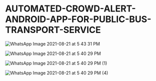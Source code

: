 # AUTOMATED-CROWD-ALERT-ANDROID-APP-FOR-PUBLIC-BUS-TRANSPORT-SERVICE
![WhatsApp Image 2021-08-21 at 5 43 31 PM](https://user-images.githubusercontent.com/61368694/130321371-27480c4c-ae16-4bc1-979f-5f462dff2e95.jpeg)

![WhatsApp Image 2021-08-21 at 5 40 29 PM](https://user-images.githubusercontent.com/61368694/130321342-0d5e82c5-a370-4dd0-a8a9-cdfee77c393c.jpeg)

![WhatsApp Image 2021-08-21 at 5 40 29 PM (1)](https://user-images.githubusercontent.com/61368694/130321347-161fea66-96b6-4fd4-a5bf-4ad3ec6bc314.jpeg)

![WhatsApp Image 2021-08-21 at 5 40 29 PM (4)](https://user-images.githubusercontent.com/61368694/130321349-60e4624b-3dfd-46fc-b653-9c50d4eb8c1e.jpeg)

